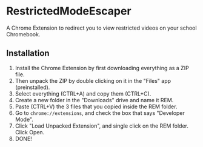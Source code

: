 # RestrictedModeEscaper
A Chrome Extension to redirect you to view restricted videos on your school Chromebook.

## Installation
1. Install the Chrome Extension by first downloading everything as a ZIP file.
2. Then unpack the ZIP by double clicking on it in the "Files" app (preinstalled).
3. Select everything (CTRL+A) and copy them (CTRL+C).
4. Create a new folder in the "Downloads" drive and name it REM.
5. Paste (CTRL+V) the 3 files that you copied inside the REM folder.
6. Go to `chrome://extensions`, and check the box that says "Developer Mode".
7. Click "Load Unpacked Extension", and single click on the REM folder. Click Open.
8. DONE!
